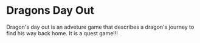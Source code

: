# Dragons Day Out

Dragon's day out is an adveture game that describes a dragon's journey to find his way back home. It is a quest game!!!